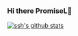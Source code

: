 ### Hi there PromiseL👋

[![ssh's github stats](https://github-readme-stats.vercel.app/api?username=BabyLLL)](https://github.com/anuraghazra/github-readme-stats)
